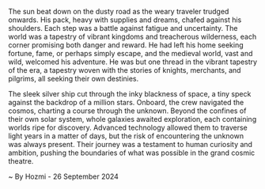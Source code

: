 
The sun beat down on the dusty road as the weary traveler trudged onwards. His pack, heavy with supplies and dreams, chafed against his shoulders. Each step was a battle against fatigue and uncertainty. The world was a tapestry of vibrant kingdoms and treacherous wilderness, each corner promising both danger and reward. He had left his home seeking fortune, fame, or perhaps simply escape, and the medieval world, vast and wild, welcomed his adventure. He was but one thread in the vibrant tapestry of the era, a tapestry woven with the stories of knights, merchants, and pilgrims, all seeking their own destinies. 

The sleek silver ship cut through the inky blackness of space, a tiny speck against the backdrop of a million stars. Onboard, the crew navigated the cosmos, charting a course through the unknown. Beyond the confines of their own solar system, whole galaxies awaited exploration, each containing worlds ripe for discovery. Advanced technology allowed them to traverse light years in a matter of days, but the risk of encountering the unknown was always present. Their journey was a testament to human curiosity and ambition, pushing the boundaries of what was possible in the grand cosmic theatre. 

~ By Hozmi - 26 September 2024

